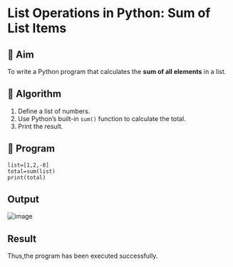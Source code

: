 # List Operations in Python: Sum of List Items

## 🎯 Aim
To write a Python program that calculates the **sum of all elements** in a list.

## 🧠 Algorithm
1. Define a list of numbers.
2. Use Python’s built-in `sum()` function to calculate the total.
3. Print the result.

## 🧾 Program
```
list=[1,2,-8]
total=sum(list)
print(total)
```

## Output
![image](https://github.com/user-attachments/assets/41d90ad2-95c8-41b0-8d38-df5bd616ab3f)

## Result
Thus,the program has been executed successfully.

